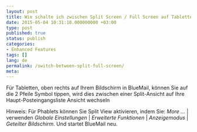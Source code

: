 ```yaml
---
layout: post
title: Wie schalte ich zwischen Split Screen / Full Screen auf Tabletten?
date: 2015-05-04 10:31:18.000000000 +03:00
type: post
published: true
status: publish
categories:
- Enhanced Features
tags: []
lang: de
permalink: /switch-between-split-full-screen/
meta:
---
```


Für Tabletten, oben rechts auf Ihrem Bildschirm in BlueMail, können Sie auf die 2 Pfeile Symbol tippen, wird dies zwischen einer Split-Ansicht auf Ihre Haupt-Posteingangsliste Ansicht wechseln

Hinweis: Für Phablets können Sie Split View aktivieren, indem Sie: *More ...* \| verwenden *Globale Einstellungen* \| *Erweiterte Funktionen* \| *Anzeigemodus* \| *Geteilter Bildschirm*. Und startet BlueMail neu.
